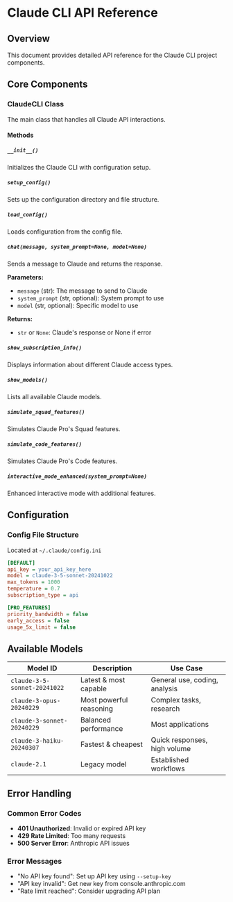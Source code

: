 # Claude CLI API Reference

## Overview
This document provides detailed API reference for the Claude CLI project components.

## Core Components

### ClaudeCLI Class
The main class that handles all Claude API interactions.

#### Methods

##### `__init__()`
Initializes the Claude CLI with configuration setup.

##### `setup_config()`
Sets up the configuration directory and file structure.

##### `load_config()`
Loads configuration from the config file.

##### `chat(message, system_prompt=None, model=None)`
Sends a message to Claude and returns the response.

**Parameters:**
- `message` (str): The message to send to Claude
- `system_prompt` (str, optional): System prompt to use
- `model` (str, optional): Specific model to use

**Returns:**
- `str` or `None`: Claude's response or None if error

##### `show_subscription_info()`
Displays information about different Claude access types.

##### `show_models()`
Lists all available Claude models.

##### `simulate_squad_features()`
Simulates Claude Pro's Squad features.

##### `simulate_code_features()`
Simulates Claude Pro's Code features.

##### `interactive_mode_enhanced(system_prompt=None)`
Enhanced interactive mode with additional features.

## Configuration

### Config File Structure
Located at `~/.claude/config.ini`

```ini
[DEFAULT]
api_key = your_api_key_here
model = claude-3-5-sonnet-20241022
max_tokens = 1000
temperature = 0.7
subscription_type = api

[PRO_FEATURES]
priority_bandwidth = false
early_access = false
usage_5x_limit = false
```

## Available Models

| Model ID | Description | Use Case |
|----------|-------------|----------|
| `claude-3-5-sonnet-20241022` | Latest & most capable | General use, coding, analysis |
| `claude-3-opus-20240229` | Most powerful reasoning | Complex tasks, research |
| `claude-3-sonnet-20240229` | Balanced performance | Most applications |
| `claude-3-haiku-20240307` | Fastest & cheapest | Quick responses, high volume |
| `claude-2.1` | Legacy model | Established workflows |

## Error Handling

### Common Error Codes
- **401 Unauthorized**: Invalid or expired API key
- **429 Rate Limited**: Too many requests
- **500 Server Error**: Anthropic API issues

### Error Messages
- "No API key found": Set up API key using `--setup-key`
- "API key invalid": Get new key from console.anthropic.com
- "Rate limit reached": Consider upgrading API plan